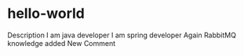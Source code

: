# hello-world
Description
I am java developer
I am spring developer
Again RabbitMQ knowledge added
New Comment
